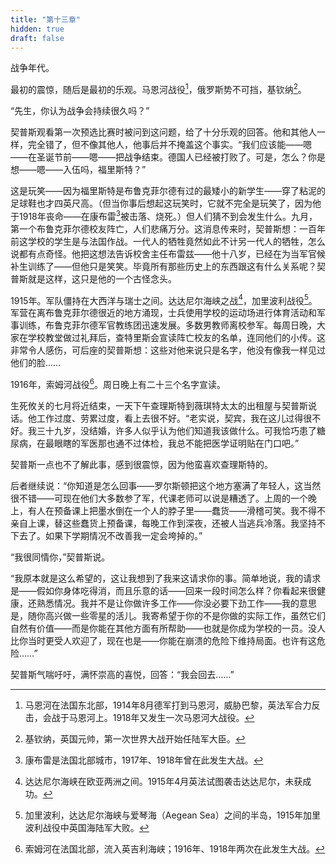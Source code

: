 ```yaml
---
title: "第十三章"
hidden: true
draft: false
---
```

战争年代。

最初的震惊，随后是最初的乐观。马恩河战役[^1]，俄罗斯势不可挡，基钦纳[^2]。

“先生，你认为战争会持续很久吗？”

契普斯观看第一次预选比赛时被问到这问题，给了十分乐观的回答。他和其他人一样，完全错了，但不像其他人，他事后并不掩盖这个事实。“我们应该能——嗯——在圣诞节前——嗯——把战争结束。德国人已经被打败了。可是，怎么？你是想——嗯——入伍吗，福里斯特？”

这是玩笑——因为福里斯特是布鲁克菲尔德有过的最矮小的新学生——穿了粘泥的足球鞋也才四英尺高。（但当你事后想起这玩笑时，它就不完全是玩笑了，因为他于1918年丧命——在康布雷[^3]被击落、烧死。）但人们猜不到会发生什么。九月，第一个布鲁克菲尔德校友阵亡，人们悲痛万分。这消息传来时，契普斯想：一百年前这学校的学生是与法国作战。一代人的牺牲竟然如此不计另一代人的牺牲，怎么说都有点奇怪。他把这想法告诉校舍主任布雷兹——他十八岁，已经在为当军官候补生训练了——但他只是笑笑。毕竟所有那些历史上的东西跟这有什么关系呢？契普斯就是这样，这只是他的一个古怪念头。

1915年。军队僵持在大西洋与瑞士之间。达达尼尔海峡之战[^4]，加里波利战役[^5]。军营在离布鲁克菲尔德很近的地方涌现，士兵使用学校的运动场进行体育活动和军事训练，布鲁克菲尔德军官教练团迅速发展。多数男教师离校参军。每周日晚，大家在学校教堂做过礼拜后，查特里斯会宣读阵亡校友的名单，连同他们的小传。这非常令人感伤，可后座的契普斯想：这些对他来说只是名字，他没有像我一样见过他们的脸……

1916年，索姆河战役[^6]。周日晚上有二十三个名字宣读。

生死攸关的七月将近结束，一天下午查理斯特到薇琪特太太的出租屋与契普斯说话。他工作过度、劳累过度，看上去很不好。“老实说，契宾，我在这儿过得很不好。我三十九岁，没结婚，许多人似乎认为他们知道我该做什么。可我恰巧患了糖尿病，在最眼瞎的军医那也通不过体检，我总不能把医学证明贴在门口吧。”

契普斯一点也不了解此事，感到很震惊，因为他蛮喜欢查理斯特的。

后者继续说：“你知道是怎么回事——罗尔斯顿把这个地方塞满了年轻人，这当然很不错——可现在他们大多数参了军，代课老师可以说是糟透了。上周的一个晚上，有人在预备课上把墨水倒在一个人的脖子里——蠢货——滑稽可笑。我不得不亲自上课，替这些蠢货上预备课，每晚工作到深夜，还被人当逃兵冷落。我坚持不下去了。如果下学期情况不改善我一定会垮掉的。”

“我很同情你，”契普斯说。

“我原本就是这么希望的，这让我想到了我来这请求你的事。简单地说，我的请求是——假如你身体吃得消，而且乐意的话——回来一段时间怎么样？你看起来很健康，还熟悉情况。我并不是让你做许多工作——你没必要下劲工作——我的意思是，随你高兴做一些零星的活儿。我寄希望于你的不是你做的实际工作，虽然它们自然有价值——而是你能在其他方面有所帮助——也就是你成为学校的一员。没人比你当时更受人欢迎了，现在也是——你能在崩溃的危险下维持局面。也许有这危险……”

契普斯气喘吁吁，满怀崇高的喜悦，回答：“我会回去……”

[^1]: 马恩河在法国东北部，1914年8月德军打到马恩河，威胁巴黎，英法军合力反击，会战于马恩河上。1918年又发生一次马恩河大战役。
[^2]: 基钦纳，英国元帅，第一次世界大战开始任陆军大臣。
[^3]: 康布雷是法国北部城市，1917年、1918年曾在此发生大战。
[^4]: 达达尼尔海峡在欧亚两洲之间。1915年4月英法试图袭击达达尼尔，未获成功。
[^5]: 加里波利，达达尼尔海峡与爱琴海（Aegean Sea）之间的半岛，1915年加里波利战役中英国海陆军大败。
[^6]: 索姆河在法国北部，流入英吉利海峡；1916年、1918年两次在此发生大战。